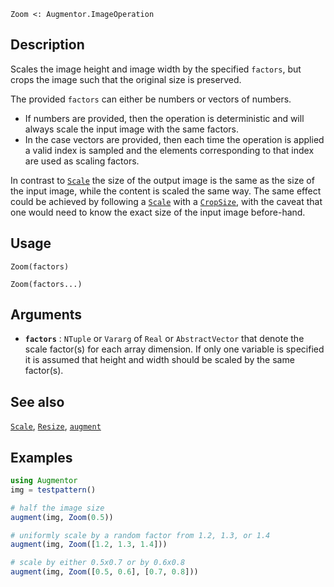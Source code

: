 ```
Zoom <: Augmentor.ImageOperation
```

## Description

Scales the image height and image width by the specified `factors`, but crops the image such that the original size is preserved.

The provided `factors` can either be numbers or vectors of numbers.

  * If numbers are provided, then the operation is deterministic and will always scale the input image with the same factors.
  * In the case vectors are provided, then each time the operation is applied a valid index is sampled and the elements corresponding to that index are used as scaling factors.

In contrast to [`Scale`](@ref) the size of the output image is the same as the size of the input image, while the content is scaled the same way. The same effect could be achieved by following a [`Scale`](@ref) with a [`CropSize`](@ref), with the caveat that one would need to know the exact size of the input image before-hand.

## Usage

```
Zoom(factors)

Zoom(factors...)
```

## Arguments

  * **`factors`** : `NTuple` or `Vararg` of `Real` or   `AbstractVector` that denote the scale factor(s) for each   array dimension. If only one variable is specified it is   assumed that height and width should be scaled by the same   factor(s).

## See also

[`Scale`](@ref), [`Resize`](@ref), [`augment`](@ref)

## Examples

```julia
using Augmentor
img = testpattern()

# half the image size
augment(img, Zoom(0.5))

# uniformly scale by a random factor from 1.2, 1.3, or 1.4
augment(img, Zoom([1.2, 1.3, 1.4]))

# scale by either 0.5x0.7 or by 0.6x0.8
augment(img, Zoom([0.5, 0.6], [0.7, 0.8]))
```
